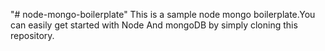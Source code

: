 "# node-mongo-boilerplate" 
This is a sample node mongo boilerplate.You can easily get started with Node And mongoDB by simply cloning this repository.
